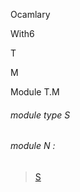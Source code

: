 Ocamlary

With6

T

M

Module T.M

<a id="module-type-S"></a>

###### module type S

<a id="module-N"></a>

###### module N :

> [S](#module-type-S)
